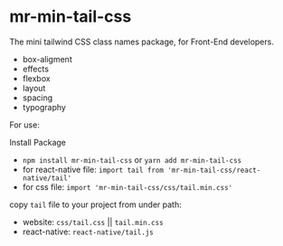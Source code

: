 # mr-min-tail-css

The mini tailwind CSS class names package, for Front-End developers.

- box-aligment
- effects
- flexbox
- layout
- spacing
- typography

For use:

Install Package

- `npm install mr-min-tail-css` or `yarn add mr-min-tail-css`
- for react-native file: `import tail from 'mr-min-tail-css/react-native/tail'`
- for css file: `import 'mr-min-tail-css/css/tail.min.css'`

copy `tail` file to your project from under path:

- website: `css/tail.css` || `tail.min.css`
- react-native: `react-native/tail.js`
